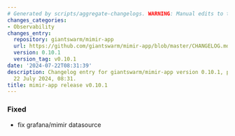 ```yaml
---
# Generated by scripts/aggregate-changelogs. WARNING: Manual edits to this files will be overwritten.
changes_categories:
- Observability
changes_entry:
  repository: giantswarm/mimir-app
  url: https://github.com/giantswarm/mimir-app/blob/master/CHANGELOG.md#0101---2024-07-22
  version: 0.10.1
  version_tag: v0.10.1
date: '2024-07-22T08:31:39'
description: Changelog entry for giantswarm/mimir-app version 0.10.1, published on
  22 July 2024, 08:31.
title: mimir-app release v0.10.1
---
```


### Fixed
- fix grafana/mimir datasource
